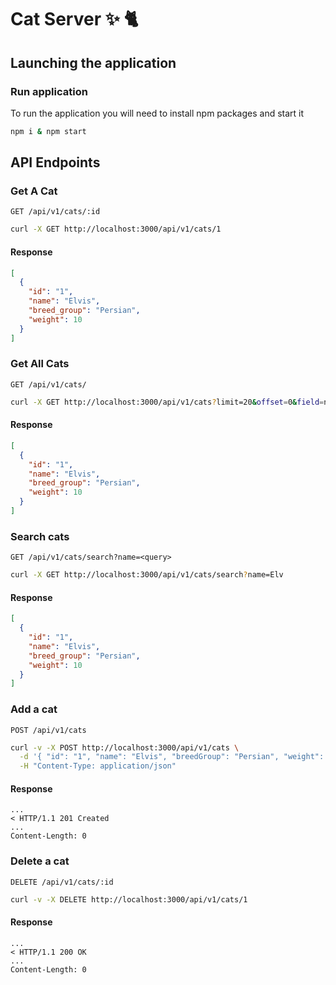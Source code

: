 # Cat Server ✨ 🐈

## Launching the application

<!-- -->

### Run application

To run the application you will need to install npm packages and start it

```bash
npm i & npm start
```

## API Endpoints

<!-- -->

### **Get A Cat**

`GET /api/v1/cats/:id`

```bash
curl -X GET http://localhost:3000/api/v1/cats/1
```

#### Response

```json
[
  {
    "id": "1",
    "name": "Elvis",
    "breed_group": "Persian",
    "weight": 10
  }
]
```

### **Get All Cats**

`GET /api/v1/cats/`

```bash
curl -X GET http://localhost:3000/api/v1/cats?limit=20&offset=0&field=name&direction=DESC
```

#### Response

```json
[
  {
    "id": "1",
    "name": "Elvis",
    "breed_group": "Persian",
    "weight": 10
  }
]
```

### **Search cats**

`GET /api/v1/cats/search?name=<query>`

```bash
curl -X GET http://localhost:3000/api/v1/cats/search?name=Elv
```

#### Response

```json
[
  {
    "id": "1",
    "name": "Elvis",
    "breed_group": "Persian",
    "weight": 10
  }
]
```

### **Add a cat**

`POST /api/v1/cats`

```bash
curl -v -X POST http://localhost:3000/api/v1/cats \
  -d '{ "id": "1", "name": "Elvis", "breedGroup": "Persian", "weight": 10 }' \
  -H "Content-Type: application/json"
```

#### Response

```
...
< HTTP/1.1 201 Created
...
Content-Length: 0
```

### **Delete a cat**

`DELETE /api/v1/cats/:id`

```bash
curl -v -X DELETE http://localhost:3000/api/v1/cats/1
```

#### Response

```
...
< HTTP/1.1 200 OK
...
Content-Length: 0
```
